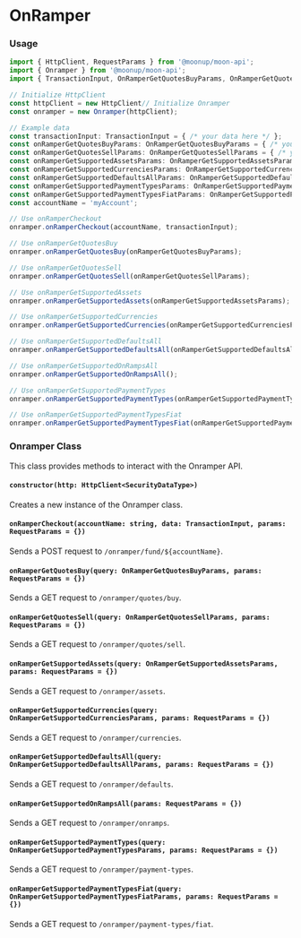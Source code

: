 # OnRamper

### Usage

```typescript
import { HttpClient, RequestParams } from '@moonup/moon-api';
import { Onramper } from '@moonup/moon-api';
import { TransactionInput, OnRamperGetQuotesBuyParams, OnRamperGetQuotesSellParams, OnRamperGetSupportedAssetsParams, OnRamperGetSupportedCurrenciesParams, OnRamperGetSupportedDefaultsAllParams, OnRamperGetSupportedPaymentTypesParams, OnRamperGetSupportedPaymentTypesFiatParams } from '@moonup/moon-api';

// Initialize HttpClient
const httpClient = new HttpClient// Initialize Onramper
const onramper = new Onramper(httpClient);

// Example data
const transactionInput: TransactionInput = { /* your data here */ };
const onRamperGetQuotesBuyParams: OnRamperGetQuotesBuyParams = { /* your data here */ };
const onRamperGetQuotesSellParams: OnRamperGetQuotesSellParams = { /* your data here */ };
const onRamperGetSupportedAssetsParams: OnRamperGetSupportedAssetsParams = { /* your data here */ };
const onRamperGetSupportedCurrenciesParams: OnRamperGetSupportedCurrenciesParams = { /* your data here */ };
const onRamperGetSupportedDefaultsAllParams: OnRamperGetSupportedDefaultsAllParams = { /* your data here */ };
const onRamperGetSupportedPaymentTypesParams: OnRamperGetSupportedPaymentTypesParams = { /* your data here */ };
const onRamperGetSupportedPaymentTypesFiatParams: OnRamperGetSupportedPaymentTypesFiatParams = { /* your data here */ };
const accountName = 'myAccount';

// Use onRamperCheckout
onramper.onRamperCheckout(accountName, transactionInput);

// Use onRamperGetQuotesBuy
onramper.onRamperGetQuotesBuy(onRamperGetQuotesBuyParams);

// Use onRamperGetQuotesSell
onramper.onRamperGetQuotesSell(onRamperGetQuotesSellParams);

// Use onRamperGetSupportedAssets
onramper.onRamperGetSupportedAssets(onRamperGetSupportedAssetsParams);

// Use onRamperGetSupportedCurrencies
onramper.onRamperGetSupportedCurrencies(onRamperGetSupportedCurrenciesParams);

// Use onRamperGetSupportedDefaultsAll
onramper.onRamperGetSupportedDefaultsAll(onRamperGetSupportedDefaultsAllParams);

// Use onRamperGetSupportedOnRampsAll
onramper.onRamperGetSupportedOnRampsAll();

// Use onRamperGetSupportedPaymentTypes
onramper.onRamperGetSupportedPaymentTypes(onRamperGetSupportedPaymentTypesParams);

// Use onRamperGetSupportedPaymentTypesFiat
onramper.onRamperGetSupportedPaymentTypesFiat(onRamperGetSupportedPaymentTypesFiatParams);
```

### Onramper Class

This class provides methods to interact with the Onramper API.

#### `constructor(http: HttpClient<SecurityDataType>)`

Creates a new instance of the Onramper class.

#### `onRamperCheckout(accountName: string, data: TransactionInput, params: RequestParams = {})`

Sends a POST request to `/onramper/fund/${accountName}`.

#### `onRamperGetQuotesBuy(query: OnRamperGetQuotesBuyParams, params: RequestParams = {})`

Sends a GET request to `/onramper/quotes/buy`.

#### `onRamperGetQuotesSell(query: OnRamperGetQuotesSellParams, params: RequestParams = {})`

Sends a GET request to `/onramper/quotes/sell`.

#### `onRamperGetSupportedAssets(query: OnRamperGetSupportedAssetsParams, params: RequestParams = {})`

Sends a GET request to `/onramper/assets`.

#### `onRamperGetSupportedCurrencies(query: OnRamperGetSupportedCurrenciesParams, params: RequestParams = {})`

Sends a GET request to `/onramper/currencies`.

#### `onRamperGetSupportedDefaultsAll(query: OnRamperGetSupportedDefaultsAllParams, params: RequestParams = {})`

Sends a GET request to `/onramper/defaults`.

#### `onRamperGetSupportedOnRampsAll(params: RequestParams = {})`

Sends a GET request to `/onramper/onramps`.

#### `onRamperGetSupportedPaymentTypes(query: OnRamperGetSupportedPaymentTypesParams, params: RequestParams = {})`

Sends a GET request to `/onramper/payment-types`.

#### `onRamperGetSupportedPaymentTypesFiat(query: OnRamperGetSupportedPaymentTypesFiatParams, params: RequestParams = {})`

Sends a GET request to `/onramper/payment-types/fiat`.

